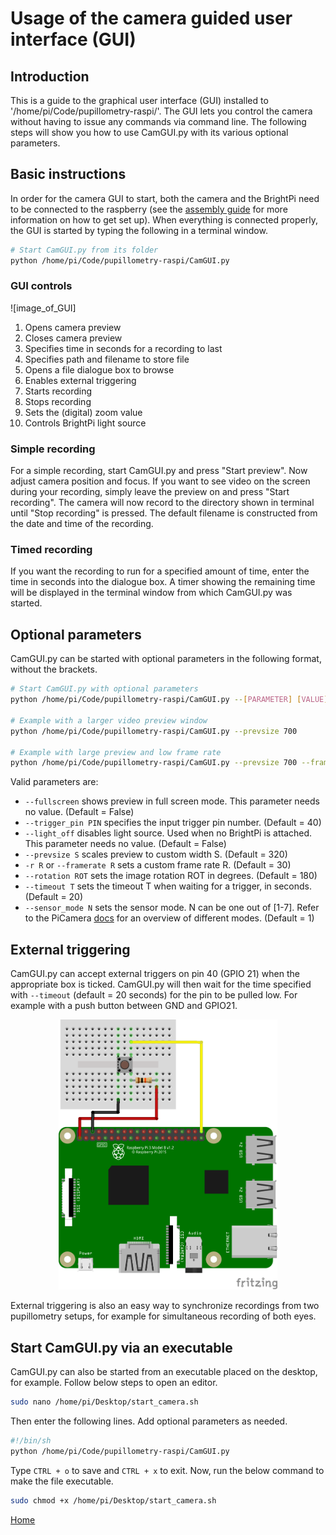 
# Usage of the camera guided user interface (GUI)

## Introduction
This is a guide to the graphical user interface (GUI) installed to '/home/pi/Code/pupillometry-raspi/'. The GUI lets you control the camera without having to issue any commands via command line. The following steps will show you how to use CamGUI.py with its various optional parameters.

## Basic instructions
In order for the camera GUI to start, both the camera and the BrightPi need to be connected to the raspberry (see the [assembly guide](./ASSEMBLY.md) for more information on how to get set up).
When everything is connected properly, the GUI is started by typing the following in a terminal window.

```bash
# Start CamGUI.py from its folder
python /home/pi/Code/pupillometry-raspi/CamGUI.py
```

### GUI controls
![image_of_GUI]

1. Opens camera preview
2. Closes camera preview
3. Specifies time in seconds for a recording to last
4. Specifies path and filename to store file
5. Opens a file dialogue box to browse
6. Enables external triggering
7. Starts recording
8. Stops recording
9. Sets the (digital) zoom value
10. Controls BrightPi light source

### Simple recording
For a simple recording, start CamGUI.py and press "Start preview". Now adjust camera position and focus. If you want to see video on the screen during your recording, simply leave the preview on and press "Start recording". The camera will now record to the directory shown in terminal until "Stop recording" is pressed. The default filename is constructed from the date and time of the recording.

### Timed recording
If you want the recording to run for a specified amount of time, enter the time in seconds into the dialogue box. A timer showing the remaining time will be displayed in the terminal window from which CamGUI.py was started.

## Optional parameters
CamGUI.py can be started with optional parameters in the following format, without the brackets.

```bash
# Start CamGUI.py with optional parameters
python /home/pi/Code/pupillometry-raspi/CamGUI.py --[PARAMETER] [VALUE]

# Example with a larger video preview window
python /home/pi/Code/pupillometry-raspi/CamGUI.py --prevsize 700

# Example with large preview and low frame rate
python /home/pi/Code/pupillometry-raspi/CamGUI.py --prevsize 700 --framerate 5
```

Valid parameters are:

+ `--fullscreen` shows preview in full screen mode. This parameter needs no value. (Default = False)
+ `--trigger_pin PIN` specifies the input trigger pin number. (Default = 40)
+ `--light_off` disables light source. Used when no BrightPi is attached. This parameter needs no value. (Default = False)
+ `--prevsize S` scales preview to custom width S. (Default = 320)
+ `-r R` or `--framerate R` sets a custom frame rate R. (Default = 30)
+ `--rotation ROT` sets the image rotation ROT in degrees. (Default = 180)
+ `--timeout T` sets the timeout T when waiting for a trigger, in seconds. (Default = 20)
+ `--sensor_mode N` sets the sensor mode. N can be one out of [1-7]. Refer to the PiCamera [docs](https://picamera.readthedocs.io/en/release-1.12/fov.html#camera-modes) for an overview of different modes. (Default = 1)

## External triggering
CamGUI.py can accept external triggers on pin 40 (GPIO 21) when the appropriate box is ticked. CamGUI.py will then wait for the time specified with `--timeout` (default = 20 seconds) for the pin to be pulled low. For example with a push button between GND and GPIO21.

<p align="center">
  <img width="350" src="assets/images/raspi_trigger_fritzing.png">
</p>

External triggering is also an easy way to synchronize recordings from two pupillometry setups, for example for simultaneous recording of both eyes.

## Start CamGUI.py via an executable
CamGUI.py can also be started from an executable placed on the desktop, for example. Follow below steps to open an editor.

```bash
sudo nano /home/pi/Desktop/start_camera.sh
```

Then enter the following lines. Add optional parameters as needed.

```bash
#!/bin/sh
python /home/pi/Code/pupillometry-raspi/CamGUI.py
```

Type `CTRL + o` to save and `CTRL + x` to exit. Now, run the below command to make the file executable.

```bash
sudo chmod +x /home/pi/Desktop/start_camera.sh
```

[Home](./index.html)

